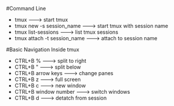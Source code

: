 #Command Line

* tmux ---> start tmux
* tmux new -s session_name ---> start tmux with session name
* tmux list-sessions ---> list tmux sessions
* tmux attach -t session_name ---> attach to session name

#Basic Navigation Inside tmux

* CTRL+B % ---> split to right
* CTRL+B " ---> split below
* CTRL+B arrow keys ---> change panes
* CTRL+B z ---> full screen
* CTRL+B c ---> new window
* CTRL+B window number ---> switch windows
* CTRL+B d ---> detatch from session
